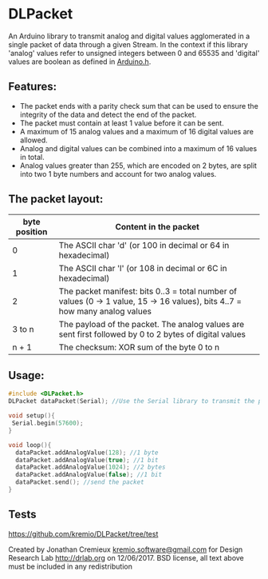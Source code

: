 # DLPacket
An Arduino library to transmit analog and digital values agglomerated in a single packet of data through a given Stream.
In the context if this library 'analog' values refer to unsigned integers between 0 and 65535 and 'digital' values are boolean as defined in [Arduino.h](https://github.com/arduino/Arduino/blob/master/hardware/arduino/avr/cores/arduino/Arduino.h).

## Features:
* The packet ends with a parity check sum that can be used to ensure the integrity of the data and detect the end of the packet.
* The packet must contain at least 1 value before it can be sent.
* A maximum of 15 analog values and a maximum of 16 digital values are allowed.
* Analog and digital values can be combined into a maximum of 16 values in total.
* Analog values greater than 255, which are encoded on 2 bytes, are split into two 1 byte numbers and account for two analog values.

## The packet layout:
byte position | Content in the packet
------------- | ---------------------
0 | The ASCII char 'd' (or 100 in decimal or 64 in hexadecimal)
1 | The ASCII char 'l' (or 108 in decimal or 6C in hexadecimal)
2 | The packet manifest: bits 0..3 = total number of values (0 -> 1 value, 15 -> 16 values), bits 4..7 = how many analog values
3 to n | The payload of the packet. The analog values are sent first followed by 0 to 2 bytes of digital values
n + 1 | The checksum: XOR sum of the byte 0 to n


## Usage:
 ```c
 #include <DLPacket.h>
 DLPacket dataPacket(Serial); //Use the Serial library to transmit the packets

 void setup(){
  Serial.begin(57600);
 }

 void loop(){
   dataPacket.addAnalogValue(128); //1 byte
   dataPacket.addAnalogValue(true); //1 bit
   dataPacket.addAnalogValue(1024); //2 bytes
   dataPacket.addAnalogValue(false); //1 bit
   dataPacket.send(); //send the packet
 }
 ```
 
 ## Tests
 https://github.com/kremio/DLPacket/tree/test
 
Created by Jonathan Cremieux <kremio.software@gmail.com> for Design Research Lab http://drlab.org on 12/06/2017.
BSD license, all text above must be included in any redistribution
